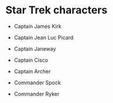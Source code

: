 # Star Trek characters

- Captain James Kirk

- Captain Jean Luc Picard

- Captain Janeway

- Captain Cisco

- Captain Archer

- Commander Spock

- Commander Ryker

